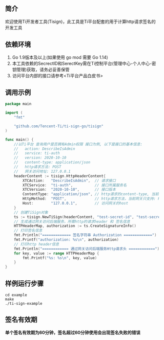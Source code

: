 ## 简介

欢迎使用Ti开发者工具(Tisign)，此工具是Ti平台配套的用于计算http请求签名的开发工具

## 依赖环境
1. Go 1.9版本及以上(如果使用 go mod 需要 Go 1.14)
2. 本工具依赖的SecrectID和SerectKey需在Ti控制平台(管理中心-个人中心-密钥管理)获取，请务必妥善保管
3. 访问平台内部的接口请参考<Ti平台产品白皮书>

## 调用示例

```go
package main

import (
	"fmt"

	"github.com/Tencent-Ti/ti-sign-go/tisign"
)

func main() {
	//以Ti平台 查询用户是否拥有Admin权限 接口为例, 以下是接口的基本信息:
	//   action: DescribeIsAdmin
	//   service: ti-auth
	//   version: 2020-10-10
	//   content-type: application/json
	//   http请求方法: POST
	//   网关访问地址: 127.0.0.1
	headerContent := tisign.HttpHeaderContent{
		XTCAction:   "DescribeIsAdmin",  // 请求接口
		XTCService:  "ti-auth",          // 接口所属服务名
		XTCVersion:  "2020-10-10",       // 接口版本
		ContentType: "application/json", // http请求的content-type, 当前网关只支持: application/json  multipart/form-data
		HttpMethod:  "POST",             // http请求方法，当前网关只支持: POST GET
		Host:        "127.0.0.1",        // 访问网关的host
	}
	// 创建TiSign对象
	ts := tisign.NewTiSign(headerContent, "test-secret-id", "test-secrect-key")
	// 生成通过网关访问后端服务，所需http的请求header 和 签名信息
	HTTPHeaderMap, authorization := ts.CreateSignatureInfo()
	// 打印签名信息
	fmt.Println("============= 签名字符串 Authorization =============")
	fmt.Printf("authorization: %s\n", authorization)
	// 打印http header信息
	fmt.Println("============ 通过网关访问后端服务Http请求头 ============")
	for key, value := range HTTPHeaderMap {
		fmt.Printf("%s: %s\n", key, value)
	}
}
```

## 样例运行步骤
```shell
cd example
make
./ti-sign-example
```

## 签名有效期
**单个签名有效期为60分钟，签名超过60分钟使用会出现签名失败的错误**